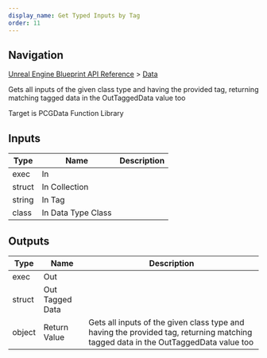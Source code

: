 ```yaml
---
display_name: Get Typed Inputs by Tag
order: 11
---
```

## Navigation

[Unreal Engine Blueprint API Reference](https://dev.epicgames.com/documentation/en-us/unreal-engine/BlueprintAPI) > [Data](https://dev.epicgames.com/documentation/en-us/unreal-engine/BlueprintAPI/Data)

Gets all inputs of the given class type and having the provided tag, returning matching tagged data in the OutTaggedData value too

Target is PCGData Function Library

## Inputs

| Type | Name | Description |
| --- | --- | --- |
| exec | In |  |
| struct | In Collection |  |
| string | In Tag |  |
| class | In Data Type Class |  |

## Outputs

| Type | Name | Description |
| --- | --- | --- |
| exec | Out |  |
| struct | Out Tagged Data |  |
| object | Return Value | Gets all inputs of the given class type and having the provided tag, returning matching tagged data in the OutTaggedData value too |
